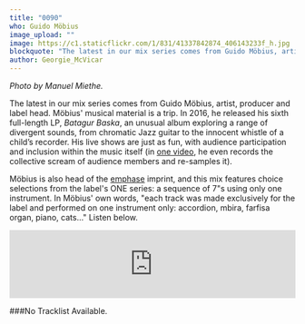 ```yaml
---
title: "0090"
who: Guido Möbius
image_upload: ""
image: https://c1.staticflickr.com/1/831/41337842874_406143233f_h.jpg
blockquote: "The latest in our mix series comes from Guido Möbius, artist, producer and label head. Möbius' musical material is a trip. In 2016, he released his sixth full-length LP, 'Batagur Baska', an unusual album exploring a range of divergent sounds, from chromatic Jazz guitar to the innocent whistle of a child’s recorder. His live shows are just as fun, with audience participation and inclusion within the music itself."
author: Georgie_McVicar
---
```

_Photo by Manuel Miethe._ 

The latest in our mix series comes from Guido Möbius, artist, producer and label head. Möbius' musical material is a trip. In 2016, he released his sixth full-length LP, _Batagur Baska_, an unusual album exploring a range of divergent sounds, from chromatic Jazz guitar to the innocent whistle of a child’s recorder. His live shows are just as fun, with audience participation and inclusion within the music itself (in [one video](https://youtu.be/M5VS65dGt5s?t=5m53s), he even records the collective scream of audience members and re-samples it). 

Möbius is also head of the [emphase](http://www.emphaserecords.com/) imprint, and this mix features choice selections from the label's ONE series: a sequence of 7"s using only one instrument. In Möbius' own words, "each track was made exclusively for the label and performed on one instrument only: accordion, mbira, farfisa organ, piano, cats..." Listen below. 

<iframe width="100%" height="120" src="https://www.mixcloud.com/widget/iframe/?hide_cover=1&light=1&feed=%2Fstraylandings%2F0090-guido-m%C3%B6bius%2F" frameborder="0" ></iframe>

###No Tracklist Available.
